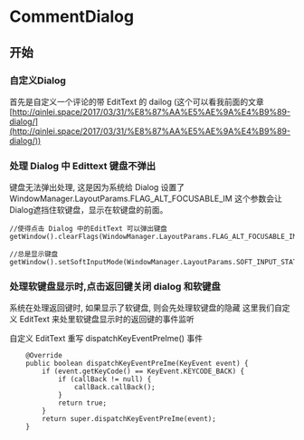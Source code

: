 # CommentDialog
## 开始

### 自定义Dialog
首先是自定义一个评论的带 EditText 的 dailog (这个可以看我前面的文章[http://qinlei.space/2017/03/31/%E8%87%AA%E5%AE%9A%E4%B9%89-dialog/](http://qinlei.space/2017/03/31/%E8%87%AA%E5%AE%9A%E4%B9%89-dialog/))

### 处理 Dialog 中 Edittext 键盘不弹出
键盘无法弹出处理, 这是因为系统给 Dialog 设置了 WindowManager.LayoutParams.FLAG_ALT_FOCUSABLE_IM 
这个参数会让Dialog遮挡住软键盘，显示在软键盘的前面。
```
//使得点击 Dialog 中的EditText 可以弹出键盘
getWindow().clearFlags(WindowManager.LayoutParams.FLAG_ALT_FOCUSABLE_IM);
```
```
//总是显示键盘
getWindow().setSoftInputMode(WindowManager.LayoutParams.SOFT_INPUT_STATE_ALWAYS_VISIBLE);
```


### 处理软键盘显示时,点击返回键关闭 dialog 和软键盘
系统在处理返回键时, 如果显示了软键盘, 则会先处理软键盘的隐藏
这里我们自定义 EditText 来处里软键盘显示时的返回键的事件监听  

自定义 EditText 重写 dispatchKeyEventPreIme() 事件
```
    @Override
    public boolean dispatchKeyEventPreIme(KeyEvent event) {
        if (event.getKeyCode() == KeyEvent.KEYCODE_BACK) {
            if (callBack != null) {
                callBack.callBack();
            }
            return true;
        }
        return super.dispatchKeyEventPreIme(event);
    }
```
